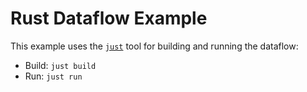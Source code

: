 # Rust Dataflow Example

This example uses the [`just`](https://github.com/casey/just) tool for building and running the dataflow:

- Build: `just build`
- Run: `just run`

